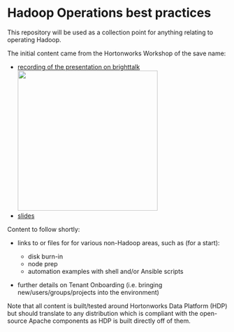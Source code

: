 Hadoop Operations best practices
====

This repository will be used as a collection point for anything relating to operating Hadoop.

The initial content came from the Hortonworks Workshop of the save name:

 - [recording of the presentation on brighttalk](https://www.brighttalk.com/webcast/9573/140277) [<img src="http://i.imgur.com/rXK8zQf.png" width="320px" />](https://www.brighttalk.com/webcast/9573/140277)
 - [slides](./workshop-slides.pdf)

Content to follow shortly:

 - links to or files for for various non-Hadoop areas, such as (for a start):
   - disk burn-in
   - node prep
   - automation examples with shell and/or Ansible scripts

 - further details on Tenant Onboarding (i.e. bringing new/users/groups/projects into the environment)

Note that all content is built/tested around Hortonworks Data Platform (HDP) but should translate to any distribution which is compliant with the open-source Apache components as HDP is built directly off of them.
